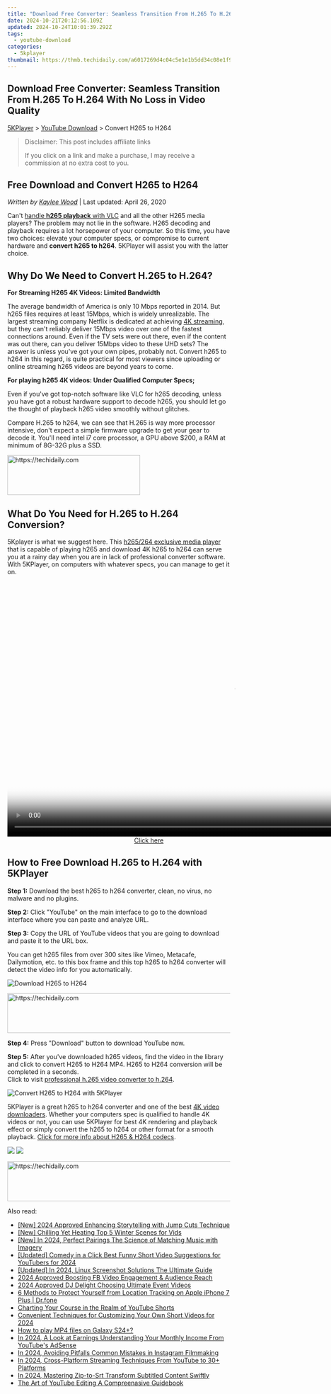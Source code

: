 ```yaml
---
title: "Download Free Converter: Seamless Transition From H.265 To H.264 With No Loss in Video Quality"
date: 2024-10-21T20:12:56.109Z
updated: 2024-10-24T10:01:39.292Z
tags:
  - youtube-download
categories:
  - 5kplayer
thumbnail: https://thmb.techidaily.com/a6017269d4c04c5e1e1b5dd34c08e1f92a0a41c1ec409bdbe7a0807e99cdc6f4.jpg
---
```


## Download Free Converter: Seamless Transition From H.265 To H.264 With No Loss in Video Quality

[5KPlayer](https://tools.techidaily.com/5kplayer/products/) \> [YouTube Download](https://tools.techidaily.com/5kplayer/youtube-download/) \> Convert H265 to H264

>  Disclaimer: This post includes affiliate links
>
>  If you click on a link and make a purchase, I may receive a commission at no extra cost to you.
>

## Free Download and Convert H265 to H264

 _Written by [Kaylee Wood](https://www.quora.com/profile/Amanda-Hu-21)_ | Last updated: April 26, 2020 

Can't [handle **h265 playback** with VLC](https://tools.techidaily.com/5kplayer/video-music-player/) and all the other H265 media players? The problem may not lie in the software. H265 decoding and playback requires a lot horsepower of your computer. So this time, you have two choices: elevate your computer specs, or compromise to current hardware and **convert h265 to h264**. 5KPlayer will assist you with the latter choice.

## Why Do We Need to Convert H.265 to H.264?

**For Streaming H265 4K Videos: Limited Bandwidth** 

The average bandwidth of America is only 10 Mbps reported in 2014\. But h265 files requires at least 15Mbps, which is widely unrealizable. The largest streaming company Netflix is dedicated at achieving [4K streaming](https://tools.techidaily.com/5kplayer/airplay/), but they can't reliably deliver 15Mbps video over one of the fastest connections around. Even if the TV sets were out there, even if the content was out there, can you deliver 15Mbps video to these UHD sets? The answer is unless you've got your own pipes, probably not. Convert h265 to h264 in this regard, is quite practical for most viewers since uploading or online streaming h265 videos are beyond years to come. 

**For playing h265 4K videos: Under Qualified Computer Specs;**

Even if you've got top-notch software like VLC for h265 decoding, unless you have got a robust hardware support to decode h265, you should let go the thought of playback h265 video smoothly without glitches. 

Compare H.265 to h264, we can see that H.265 is way more processor intensive, don't expect a simple firmware upgrade to get your gear to decode it. You'll need intel i7 core processor, a GPU above $200, a RAM at minimum of 8G-32G plus a SSD. 

<!-- affiliate ads begin -->
<a href="https://sentrypc.7eer.net/c/5597632/398449/3022" target="_top" id="398449">
  <img src="//a.impactradius-go.com/display-ad/3022-398449" border="0" alt="https://techidaily.com" width="300" height="90"/>
</a>
<img height="0" width="0" src="https://sentrypc.7eer.net/i/5597632/398449/3022" style="position:absolute;visibility:hidden;" border="0" />
<!-- affiliate ads end -->

## What Do You Need for H.265 to H.264 Conversion?

5Kplayer is what we suggest here. This [h265/264 exclusive media player](https://tools.techidaily.com/5kplayer/video-music-player/) that is capable of playing h265 and download 4K h265 to h264 can serve you at a rainy day when you are in lack of professional converter software. With 5KPlayer, on computers with whatever specs, you can manage to get it on. 

<!-- affiliate ads begin -->
<span id="1155462">
					<video width="1024" height="576" style="cursor:pointer"
           poster="//a.impactradius-go.com/display-clicktoplayimage/1155462.png"
           onclick="if(!this.playClicked){this.play();this.setAttribute('controls',true);this.playClicked=true;}">
	   <source src="//a.impactradius-go.com/display-ad/14559-1155462">
	   <img src="//a.impactradius-go.com/display-clicktoplayimage/1155462.png" style="border: none; height: 100%; width: 100%; object-fit: contain">
	</video>
	<div style="width:640px;text-align:center"><a href="javascript:window.open(decodeURIComponent('https%3A%2F%2Fpropmoneyinc.pxf.io%2Fc%2F5597632%2F1155462%2F14559'), '_blank');void(0);">Click here</a></div>
</span>
<img height="0" width="0" src="https://imp.pxf.io/i/5597632/1155462/14559" style="position:absolute;visibility:hidden;" border="0" />
<!-- affiliate ads end -->

## How to Free Download H.265 to H.264 with 5KPlayer

**Step 1:** Download the best h265 to h264 converter, clean, no virus, no malware and no plugins. 

**Step 2:** Click "YouTube" on the main interface to go to the download interface where you can paste and analyze URL. 

**Step 3:** Copy the URL of YouTube videos that you are going to download and paste it to the URL box.

You can get h265 files from over 300 sites like Vimeo, Metacafe, Dailymotion, etc. to this box frame and this top h265 to h264 converter will detect the video info for you automatically.

![Download H265 to H264](https://www.5kplayer.com/youtube-download/img/5k-download-and-convert-youtube-video-on-the-run-tour-to-mp3-trl-013002.jpg) 

<!-- affiliate ads begin -->
<a href="https://bluettiit.sjv.io/c/5597632/2148129/17093" target="_top" id="2148129">
  <img src="//a.impactradius-go.com/display-ad/17093-2148129" border="0" alt="https://techidaily.com" width="728" height="90"/>
</a>
<img height="0" width="0" src="https://bluettiit.sjv.io/i/5597632/2148129/17093" style="position:absolute;visibility:hidden;" border="0" />
<!-- affiliate ads end -->

**Step 4:** Press "Download" button to download YouTube now.

**Step 5:** After you've downloaded h265 videos, find the video in the library and click to convert H265 to H264 MP4\. H265 to H264 conversion will be completed in a seconds.  
Click to visit [professional h.265 video converter to h.264](https://tools.techidaily.com/5kplayer/products/).

![Convert H265 to H264 with 5KPlayer](https://www.5kplayer.com/youtube-download/img/convert-ts-to-mp4.jpg)

5KPlayer is a great h265 to h264 converter and one of the best [4K video downloaders](https://tools.techidaily.com/5kplayer/youtube-download/). Whether your computers spec is qualified to handle 4K videos or not, you can use 5KPlayer for best 4K rendering and playback effect or simply convert the h265 to h264 or other format for a smooth playback. [Click for more info about H265 & H264 codecs](https://tools.techidaily.com/winxdvd/products/).

[![](https://www.5kplayer.com/youtube-download/../button/freedownwhitewin.png)](https://tools.techidaily.com/5kplayer/products/) [![](https://www.5kplayer.com/youtube-download/../button/freedownbackmac.png)](https://tools.techidaily.com/5kplayer/products/)

<!-- affiliate ads begin -->
<a href="https://appsumo.8odi.net/c/5597632/2123732/7443" target="_top" id="2123732">
  <img src="//a.impactradius-go.com/display-ad/7443-2123732" border="0" alt="https://techidaily.com" width="600" height="90"/>
</a>
<img height="0" width="0" src="https://appsumo.8odi.net/i/5597632/2123732/7443" style="position:absolute;visibility:hidden;" border="0" />
<!-- affiliate ads end -->

<ins class="adsbygoogle"
     style="display:block"
     data-ad-format="autorelaxed"
     data-ad-client="ca-pub-7571918770474297"
     data-ad-slot="1223367746"></ins>

<ins class="adsbygoogle"
     style="display:block"
     data-ad-client="ca-pub-7571918770474297"
     data-ad-slot="8358498916"
     data-ad-format="auto"
     data-full-width-responsive="true"></ins>

<span class="atpl-alsoreadstyle">Also read:</span>
<div><ul>
<li><a href="https://facebook-record-videos.techidaily.com/new-2024-approved-enhancing-storytelling-with-jump-cuts-technique/"><u>[New] 2024 Approved Enhancing Storytelling with Jump Cuts Technique</u></a></li>
<li><a href="https://youtube-video-recordings.techidaily.com/new-chilling-yet-heating-top-5-winter-scenes-for-vids/"><u>[New] Chilling Yet Heating Top 5 Winter Scenes for Vids</u></a></li>
<li><a href="https://fox-direct.techidaily.com/new-in-2024-perfect-pairings-the-science-of-matching-music-with-imagery/"><u>[New] In 2024, Perfect Pairings The Science of Matching Music with Imagery</u></a></li>
<li><a href="https://facebook-record-videos.techidaily.com/updated-comedy-in-a-click-best-funny-short-video-suggestions-for-youtubers-for-2024/"><u>[Updated] Comedy in a Click Best Funny Short Video Suggestions for YouTubers for 2024</u></a></li>
<li><a href="https://digital-screen-recording.techidaily.com/updated-in-2024-linux-screenshot-solutions-the-ultimate-guide/"><u>[Updated] In 2024, Linux Screenshot Solutions The Ultimate Guide</u></a></li>
<li><a href="https://facebook-video-recording.techidaily.com/2024-approved-boosting-fb-video-engagement-and-audience-reach/"><u>2024 Approved Boosting FB Video Engagement & Audience Reach</u></a></li>
<li><a href="https://youtube-video-recordings.techidaily.com/2024-approved-dj-delight-choosing-ultimate-event-videos/"><u>2024 Approved DJ Delight Choosing Ultimate Event Videos</u></a></li>
<li><a href="https://iphone-location.techidaily.com/6-methods-to-protect-yourself-from-location-tracking-on-apple-iphone-7-plus-drfone-by-drfone-virtual-ios/"><u>6 Methods to Protect Yourself from Location Tracking on Apple iPhone 7 Plus | Dr.fone</u></a></li>
<li><a href="https://youtube-video-recordings.techidaily.com/charting-your-course-in-the-realm-of-youtube-shorts/"><u>Charting Your Course in the Realm of YouTube Shorts</u></a></li>
<li><a href="https://youtube-video-recordings.techidaily.com/convenient-techniques-for-customizing-your-own-short-videos-for-2024/"><u>Convenient Techniques for Customizing Your Own Short Videos for 2024</u></a></li>
<li><a href="https://blog-min.techidaily.com/how-to-play-mp4-files-on-galaxy-s24plus-by-aiseesoft-video-converter-play-mp4-on-android/"><u>How to play MP4 files on Galaxy S24+?</u></a></li>
<li><a href="https://youtube-video-recordings.techidaily.com/in-2024-a-look-at-earnings-understanding-your-monthly-income-from-youtubes-adsense/"><u>In 2024, A Look at Earnings Understanding Your Monthly Income From YouTube's AdSense</u></a></li>
<li><a href="https://extra-tips.techidaily.com/in-2024-avoiding-pitfalls-common-mistakes-in-instagram-filmmaking/"><u>In 2024, Avoiding Pitfalls Common Mistakes in Instagram Filmmaking</u></a></li>
<li><a href="https://youtube-video-recordings.techidaily.com/in-2024-cross-platform-streaming-techniques-from-youtube-to-30plus-platforms/"><u>In 2024, Cross-Platform Streaming Techniques From YouTube to 30+ Platforms</u></a></li>
<li><a href="https://fox-blue.techidaily.com/in-2024-mastering-zip-to-srt-transform-subtitled-content-swiftly/"><u>In 2024, Mastering Zip-to-Srt Transform Subtitled Content Swiftly</u></a></li>
<li><a href="https://youtube-video-recordings.techidaily.com/the-art-of-youtube-editing-a-compreenasive-guidebook/"><u>The Art of YouTube Editing A Compreenasive Guidebook</u></a></li>
</ul></div>

